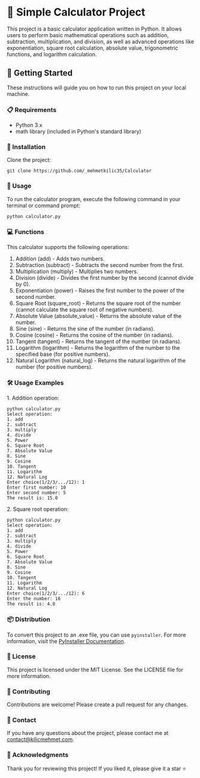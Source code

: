 <h1>🧮 Simple Calculator Project</h1>
<p>This project is a basic calculator application written in Python. It allows users to perform basic mathematical operations such as addition, subtraction, multiplication, and division, as well as advanced operations like exponentiation, square root calculation, absolute value, trigonometric functions, and logarithm calculation.</p>

<h2>🚀 Getting Started</h2>
<p>These instructions will guide you on how to run this project on your local machine.</p>

<h3>📋 Requirements</h3>
<ul>
    <li>Python 3.x</li>
    <li>math library (included in Python's standard library)</li>
</ul>

<h3>🔧 Installation</h3>
<p>Clone the project:</p>
<pre><code>git clone https://github.com/_mehmetkilic35/Calculator</code></pre>

<h3>🚀 Usage</h3>
<p>To run the calculator program, execute the following command in your terminal or command prompt:</p>
<pre><code>python calculator.py</code></pre>

<h3>💻 Functions</h3>
<p>This calculator supports the following operations:</p>
<ol>
    <li>Addition (add) - Adds two numbers.</li>
    <li>Subtraction (subtract) - Subtracts the second number from the first.</li>
    <li>Multiplication (multiply) - Multiplies two numbers.</li>
    <li>Division (divide) - Divides the first number by the second (cannot divide by 0).</li>
    <li>Exponentiation (power) - Raises the first number to the power of the second number.</li>
    <li>Square Root (square_root) - Returns the square root of the number (cannot calculate the square root of negative numbers).</li>
    <li>Absolute Value (absolute_value) - Returns the absolute value of the number.</li>
    <li>Sine (sine) - Returns the sine of the number (in radians).</li>
    <li>Cosine (cosine) - Returns the cosine of the number (in radians).</li>
    <li>Tangent (tangent) - Returns the tangent of the number (in radians).</li>
    <li>Logarithm (logarithm) - Returns the logarithm of the number to the specified base (for positive numbers).</li>
    <li>Natural Logarithm (natural_log) - Returns the natural logarithm of the number (for positive numbers).</li>
</ol>

<h3>🛠️ Usage Examples</h3>
<p>1. Addition operation:</p>
<pre><code>python calculator.py
Select operation:
1. add
2. subtract
3. multiply
4. divide
5. Power
6. Square Root
7. Absolute Value
8. Sine
9. Cosine
10. Tangent
11. Logarithm
12. Natural Log
Enter choice(1/2/3/.../12): 1
Enter first number: 10
Enter second number: 5
The result is: 15.0
</code></pre>

<p>2. Square root operation:</p>
<pre><code>python calculator.py
Select operation:
1. add
2. subtract
3. multiply
4. divide
5. Power
6. Square Root
7. Absolute Value
8. Sine
9. Cosine
10. Tangent
11. Logarithm
12. Natural Log
Enter choice(1/2/3/.../12): 6
Enter the number: 16
The result is: 4.0
</code></pre>

<h3>📦 Distribution</h3>
<p>To convert this project to an .exe file, you can use <code>pyinstaller</code>. For more information, visit the <a href="https://pyinstaller.readthedocs.io/en/stable/">PyInstaller Documentation</a>.</p>

<h3>📝 License</h3>
<p>This project is licensed under the MIT License. See the LICENSE file for more information.</p>

<h3>🤝 Contributing</h3>
<p>Contributions are welcome! Please create a pull request for any changes.</p>

<h3>📧 Contact</h3>
<p>If you have any questions about the project, please contact me at <a href="mailto:contact@kilicmehmet.com">contact@kilicmehmet.com</a>.</p>

<h3>🌟 Acknowledgments</h3>
<p>Thank you for reviewing this project! If you liked it, please give it a star ⭐️</p>

</body>
</html>
